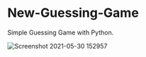 # New-Guessing-Game
Simple Guessing Game  with Python.


![Screenshot 2021-05-30 152957](https://user-images.githubusercontent.com/62913154/120106087-f3b76800-c15b-11eb-9d98-1def528be36b.jpg)
